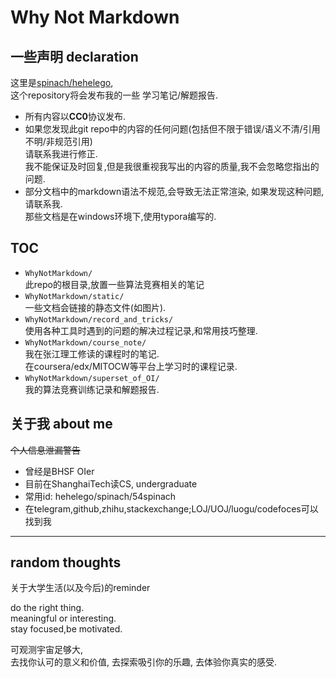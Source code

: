 # Why Not Markdown

## 一些声明 declaration

这里是[spinach/hehelego](https://github.com/hehelego),  
这个repository将会发布我的一些 学习笔记/解题报告.

- 所有内容以**CC0**协议发布.
- 如果您发现此git repo中的内容的任何问题(包括但不限于错误/语义不清/引用不明/非规范引用)  
  请联系我进行修正.  
  我不能保证及时回复,但是我很重视我写出的内容的质量,我不会忽略您指出的问题.
- 部分文档中的markdown语法不规范,会导致无法正常渲染, 如果发现这种问题, 请联系我.  
  那些文档是在windows环境下,使用typora编写的.

## TOC

- `WhyNotMarkdown/`  
  此repo的根目录,放置一些算法竞赛相关的笔记
- `WhyNotMarkdown/static/`  
  一些文档会链接的静态文件(如图片).  
- `WhyNotMarkdown/record_and_tricks/`  
  使用各种工具时遇到的问题的解决过程记录,和常用技巧整理.  
- `WhyNotMarkdown/course_note/`  
  我在张江理工修读的课程时的笔记.  
  在coursera/edx/MITOCW等平台上学习时的课程记录.
- `WhyNotMarkdown/superset_of_OI/`  
  我的算法竞赛训练记录和解题报告.

## 关于我 about me

~~个人信息泄漏警告~~  

- 曾经是BHSF OIer
- 目前在ShanghaiTech读CS, undergraduate
- 常用id: hehelego/spinach/54spinach
- 在telegram,github,zhihu,stackexchange;LOJ/UOJ/luogu/codefoces可以找到我

----------------------------------------------------------------

## random thoughts

关于大学生活(以及今后)的reminder

do the right thing.  
meaningful or interesting.  
stay focused,be motivated.  

可观测宇宙足够大,  
去找你认可的意义和价值,
去探索吸引你的乐趣,
去体验你真实的感受.

